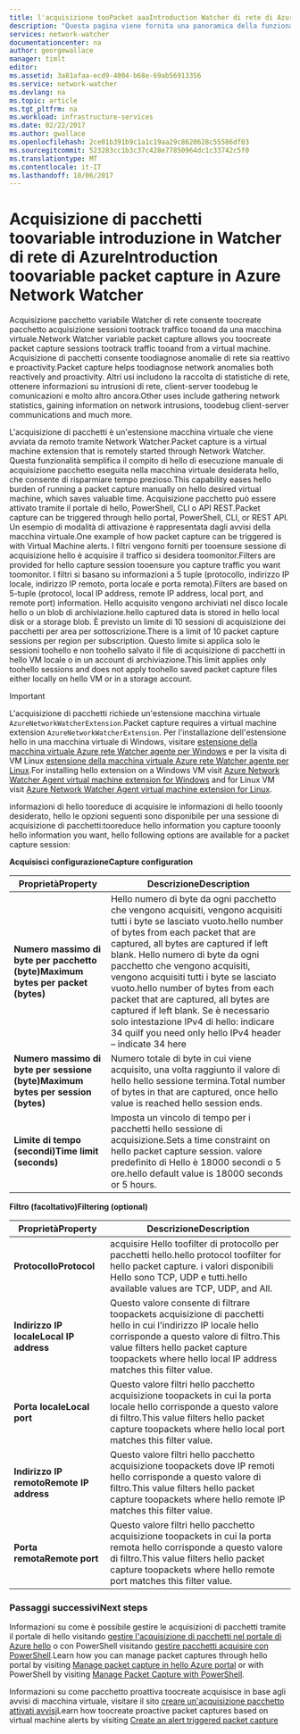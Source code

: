 ```yaml
---
title: l'acquisizione tooPacket aaaIntroduction Watcher di rete di Azure | Documenti Microsoft
description: "Questa pagina viene fornita una panoramica della funzionalità di acquisizione dei pacchetti di hello Watcher di rete"
services: network-watcher
documentationcenter: na
author: georgewallace
manager: timlt
editor: 
ms.assetid: 3a81afaa-ecd9-4004-b68e-69ab56913356
ms.service: network-watcher
ms.devlang: na
ms.topic: article
ms.tgt_pltfrm: na
ms.workload: infrastructure-services
ms.date: 02/22/2017
ms.author: gwallace
ms.openlocfilehash: 2ce01b391b9c1a1c19aa29c8620628c55586df03
ms.sourcegitcommit: 523283cc1b3c37c428e77850964dc1c33742c5f0
ms.translationtype: MT
ms.contentlocale: it-IT
ms.lasthandoff: 10/06/2017
---
```

# <a name="introduction-toovariable-packet-capture-in-azure-network-watcher"></a><span data-ttu-id="ee539-103">Acquisizione di pacchetti toovariable introduzione in Watcher di rete di Azure</span><span class="sxs-lookup"><span data-stu-id="ee539-103">Introduction toovariable packet capture in Azure Network Watcher</span></span>

<span data-ttu-id="ee539-104">Acquisizione pacchetto variabile Watcher di rete consente toocreate pacchetto acquisizione sessioni tootrack traffico tooand da una macchina virtuale.</span><span class="sxs-lookup"><span data-stu-id="ee539-104">Network Watcher variable packet capture allows you toocreate packet capture sessions tootrack traffic tooand from a virtual machine.</span></span> <span data-ttu-id="ee539-105">Acquisizione di pacchetti consente toodiagnose anomalie di rete sia reattivo e proactivity.</span><span class="sxs-lookup"><span data-stu-id="ee539-105">Packet capture helps toodiagnose network anomalies both reactively and proactivity.</span></span> <span data-ttu-id="ee539-106">Altri usi includono la raccolta di statistiche di rete, ottenere informazioni su intrusioni di rete, client-server toodebug le comunicazioni e molto altro ancora.</span><span class="sxs-lookup"><span data-stu-id="ee539-106">Other uses include gathering network statistics, gaining information on network intrusions, toodebug client-server communications and much more.</span></span>

<span data-ttu-id="ee539-107">L'acquisizione di pacchetti è un'estensione macchina virtuale che viene avviata da remoto tramite Network Watcher.</span><span class="sxs-lookup"><span data-stu-id="ee539-107">Packet capture is a virtual machine extension that is remotely started through Network Watcher.</span></span> <span data-ttu-id="ee539-108">Questa funzionalità semplifica il compito di hello di esecuzione manuale di acquisizione pacchetto eseguita nella macchina virtuale desiderata hello, che consente di risparmiare tempo prezioso.</span><span class="sxs-lookup"><span data-stu-id="ee539-108">This capability eases hello burden of running a packet capture manually on hello desired virtual machine, which saves valuable time.</span></span> <span data-ttu-id="ee539-109">Acquisizione pacchetto può essere attivato tramite il portale di hello, PowerShell, CLI o API REST.</span><span class="sxs-lookup"><span data-stu-id="ee539-109">Packet capture can be triggered through hello portal, PowerShell, CLI, or REST API.</span></span> <span data-ttu-id="ee539-110">Un esempio di modalità di attivazione è rappresentata dagli avvisi della macchina virtuale.</span><span class="sxs-lookup"><span data-stu-id="ee539-110">One example of how packet capture can be triggered is with Virtual Machine alerts.</span></span> <span data-ttu-id="ee539-111">I filtri vengono forniti per tooensure sessione di acquisizione hello è acquisire il traffico si desidera toomonitor.</span><span class="sxs-lookup"><span data-stu-id="ee539-111">Filters are provided for hello capture session tooensure you capture traffic you want toomonitor.</span></span> <span data-ttu-id="ee539-112">I filtri si basano su informazioni a 5 tuple (protocollo, indirizzo IP locale, indirizzo IP remoto, porta locale e porta remota).</span><span class="sxs-lookup"><span data-stu-id="ee539-112">Filters are based on 5-tuple (protocol, local IP address, remote IP address, local port, and remote port) information.</span></span> <span data-ttu-id="ee539-113">Hello acquisito vengono archiviati nel disco locale hello o un blob di archiviazione.</span><span class="sxs-lookup"><span data-stu-id="ee539-113">hello captured data is stored in hello local disk or a storage blob.</span></span> <span data-ttu-id="ee539-114">È previsto un limite di 10 sessioni di acquisizione dei pacchetti per area per sottoscrizione.</span><span class="sxs-lookup"><span data-stu-id="ee539-114">There is a limit of 10 packet capture sessions per region per subscription.</span></span> <span data-ttu-id="ee539-115">Questo limite si applica solo le sessioni toohello e non toohello salvato il file di acquisizione di pacchetti in hello VM locale o in un account di archiviazione.</span><span class="sxs-lookup"><span data-stu-id="ee539-115">This limit applies only toohello sessions and does not apply toohello saved packet capture files either locally on hello VM or in a storage account.</span></span>

> [!IMPORTANT]
> <span data-ttu-id="ee539-116">L'acquisizione di pacchetti richiede un'estensione macchina virtuale `AzureNetworkWatcherExtension`.</span><span class="sxs-lookup"><span data-stu-id="ee539-116">Packet capture requires a virtual machine extension `AzureNetworkWatcherExtension`.</span></span> <span data-ttu-id="ee539-117">Per l'installazione dell'estensione hello in una macchina virtuale di Windows, visitare [estensione della macchina virtuale Azure rete Watcher agente per Windows](../virtual-machines/windows/extensions-nwa.md) e per la visita di VM Linux [estensione della macchina virtuale Azure rete Watcher agente per Linux](../virtual-machines/linux/extensions-nwa.md).</span><span class="sxs-lookup"><span data-stu-id="ee539-117">For installing hello extension on a Windows VM visit [Azure Network Watcher Agent virtual machine extension for Windows](../virtual-machines/windows/extensions-nwa.md) and for Linux VM visit [Azure Network Watcher Agent virtual machine extension for Linux](../virtual-machines/linux/extensions-nwa.md).</span></span>

<span data-ttu-id="ee539-118">informazioni di hello tooreduce di acquisire le informazioni di hello tooonly desiderato, hello le opzioni seguenti sono disponibile per una sessione di acquisizione di pacchetti:</span><span class="sxs-lookup"><span data-stu-id="ee539-118">tooreduce hello information you capture tooonly hello information you want, hello following options are available for a packet capture session:</span></span>

<span data-ttu-id="ee539-119">**Acquisisci configurazione**</span><span class="sxs-lookup"><span data-stu-id="ee539-119">**Capture configuration**</span></span>

|<span data-ttu-id="ee539-120">Proprietà</span><span class="sxs-lookup"><span data-stu-id="ee539-120">Property</span></span>|<span data-ttu-id="ee539-121">Descrizione</span><span class="sxs-lookup"><span data-stu-id="ee539-121">Description</span></span>|
|---|---|
|<span data-ttu-id="ee539-122">**Numero massimo di byte per pacchetto (byte)**</span><span class="sxs-lookup"><span data-stu-id="ee539-122">**Maximum bytes per packet (bytes)**</span></span> | <span data-ttu-id="ee539-123">Hello numero di byte da ogni pacchetto che vengono acquisiti, vengono acquisiti tutti i byte se lasciato vuoto.</span><span class="sxs-lookup"><span data-stu-id="ee539-123">hello number of bytes from each packet that are captured, all bytes are captured if left blank.</span></span> <span data-ttu-id="ee539-124">Hello numero di byte da ogni pacchetto che vengono acquisiti, vengono acquisiti tutti i byte se lasciato vuoto.</span><span class="sxs-lookup"><span data-stu-id="ee539-124">hello number of bytes from each packet that are captured, all bytes are captured if left blank.</span></span> <span data-ttu-id="ee539-125">Se è necessario solo intestazione IPv4 di hello: indicare 34 qui</span><span class="sxs-lookup"><span data-stu-id="ee539-125">If you need only hello IPv4 header – indicate 34 here</span></span> |
|<span data-ttu-id="ee539-126">**Numero massimo di byte per sessione (byte)**</span><span class="sxs-lookup"><span data-stu-id="ee539-126">**Maximum bytes per session (bytes)**</span></span> | <span data-ttu-id="ee539-127">Numero totale di byte in cui viene acquisito, una volta raggiunto il valore di hello hello sessione termina.</span><span class="sxs-lookup"><span data-stu-id="ee539-127">Total number of bytes in that are captured, once hello value is reached hello session ends.</span></span>|
|<span data-ttu-id="ee539-128">**Limite di tempo (secondi)**</span><span class="sxs-lookup"><span data-stu-id="ee539-128">**Time limit (seconds)**</span></span> | <span data-ttu-id="ee539-129">Imposta un vincolo di tempo per i pacchetti hello sessione di acquisizione.</span><span class="sxs-lookup"><span data-stu-id="ee539-129">Sets a time constraint on hello packet capture session.</span></span> <span data-ttu-id="ee539-130">valore predefinito di Hello è 18000 secondi o 5 ore.</span><span class="sxs-lookup"><span data-stu-id="ee539-130">hello default value is 18000 seconds or 5 hours.</span></span>|

<span data-ttu-id="ee539-131">**Filtro (facoltativo)**</span><span class="sxs-lookup"><span data-stu-id="ee539-131">**Filtering (optional)**</span></span>

|<span data-ttu-id="ee539-132">Proprietà</span><span class="sxs-lookup"><span data-stu-id="ee539-132">Property</span></span>|<span data-ttu-id="ee539-133">Descrizione</span><span class="sxs-lookup"><span data-stu-id="ee539-133">Description</span></span>|
|---|---|
|<span data-ttu-id="ee539-134">**Protocollo**</span><span class="sxs-lookup"><span data-stu-id="ee539-134">**Protocol**</span></span> | <span data-ttu-id="ee539-135">acquisire Hello toofilter di protocollo per pacchetti hello.</span><span class="sxs-lookup"><span data-stu-id="ee539-135">hello protocol toofilter for hello packet capture.</span></span> <span data-ttu-id="ee539-136">i valori disponibili Hello sono TCP, UDP e tutti.</span><span class="sxs-lookup"><span data-stu-id="ee539-136">hello available values are TCP, UDP, and All.</span></span>|
|<span data-ttu-id="ee539-137">**Indirizzo IP locale**</span><span class="sxs-lookup"><span data-stu-id="ee539-137">**Local IP address**</span></span> | <span data-ttu-id="ee539-138">Questo valore consente di filtrare toopackets acquisizione di pacchetti hello in cui l'indirizzo IP locale hello corrisponde a questo valore di filtro.</span><span class="sxs-lookup"><span data-stu-id="ee539-138">This value filters hello packet capture toopackets where hello local IP address matches this filter value.</span></span>|
|<span data-ttu-id="ee539-139">**Porta locale**</span><span class="sxs-lookup"><span data-stu-id="ee539-139">**Local port**</span></span> | <span data-ttu-id="ee539-140">Questo valore filtri hello pacchetto acquisizione toopackets in cui la porta locale hello corrisponde a questo valore di filtro.</span><span class="sxs-lookup"><span data-stu-id="ee539-140">This value filters hello packet capture toopackets where hello local port matches this filter value.</span></span>|
|<span data-ttu-id="ee539-141">**Indirizzo IP remoto**</span><span class="sxs-lookup"><span data-stu-id="ee539-141">**Remote IP address**</span></span> | <span data-ttu-id="ee539-142">Questo valore filtri hello pacchetto acquisizione toopackets dove IP remoti hello corrisponde a questo valore di filtro.</span><span class="sxs-lookup"><span data-stu-id="ee539-142">This value filters hello packet capture toopackets where hello remote IP matches this filter value.</span></span>|
|<span data-ttu-id="ee539-143">**Porta remota**</span><span class="sxs-lookup"><span data-stu-id="ee539-143">**Remote port**</span></span> | <span data-ttu-id="ee539-144">Questo valore filtri hello pacchetto acquisizione toopackets in cui la porta remota hello corrisponde a questo valore di filtro.</span><span class="sxs-lookup"><span data-stu-id="ee539-144">This value filters hello packet capture toopackets where hello remote port matches this filter value.</span></span>|

### <a name="next-steps"></a><span data-ttu-id="ee539-145">Passaggi successivi</span><span class="sxs-lookup"><span data-stu-id="ee539-145">Next steps</span></span>

<span data-ttu-id="ee539-146">Informazioni su come è possibile gestire le acquisizioni di pacchetti tramite il portale di hello visitando [gestire l'acquisizione di pacchetti nel portale di Azure hello](network-watcher-packet-capture-manage-portal.md) o con PowerShell visitando [gestire pacchetti acquisire con PowerShell](network-watcher-packet-capture-manage-powershell.md).</span><span class="sxs-lookup"><span data-stu-id="ee539-146">Learn how you can manage packet captures through hello portal by visiting [Manage packet capture in hello Azure portal](network-watcher-packet-capture-manage-portal.md) or with PowerShell by visiting [Manage Packet Capture with PowerShell](network-watcher-packet-capture-manage-powershell.md).</span></span>

<span data-ttu-id="ee539-147">Informazioni su come pacchetto proattiva toocreate acquisisce in base agli avvisi di macchina virtuale, visitare il sito [creare un'acquisizione pacchetto attivati avvisi](network-watcher-alert-triggered-packet-capture.md)</span><span class="sxs-lookup"><span data-stu-id="ee539-147">Learn how toocreate proactive packet captures based on virtual machine alerts by visiting [Create an alert triggered packet capture](network-watcher-alert-triggered-packet-capture.md)</span></span>

<!--Image references-->
[1]: ./media/network-watcher-packet-capture-overview/figure1.png













